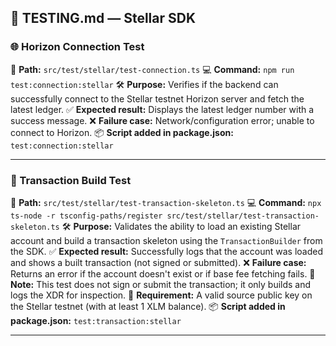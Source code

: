 
## 🧪 TESTING.md — Stellar SDK

### 🌐 Horizon Connection Test

📍 **Path:** `src/test/stellar/test-connection.ts`
💻 **Command:** `npm run test:connection:stellar`
🛠️ **Purpose:** Verifies if the backend can successfully connect to the Stellar testnet Horizon server and fetch the latest ledger.
✅ **Expected result:** Displays the latest ledger number with a success message.
❌ **Failure case:** Network/configuration error; unable to connect to Horizon.
📦 **Script added in package.json:** `test:connection:stellar`

---

### 💸 Transaction Build Test

📍 **Path:** `src/test/stellar/test-transaction-skeleton.ts`
💻 **Command:** `npx ts-node -r tsconfig-paths/register src/test/stellar/test-transaction-skeleton.ts`
🛠️ **Purpose:** Validates the ability to load an existing Stellar account and build a transaction skeleton using the `TransactionBuilder` from the SDK.
✅ **Expected result:** Successfully logs that the account was loaded and shows a built transaction (not signed or submitted).
❌ **Failure case:** Returns an error if the account doesn't exist or if base fee fetching fails.
📎 **Note:** This test does not sign or submit the transaction; it only builds and logs the XDR for inspection.
🔑 **Requirement:** A valid source public key on the Stellar testnet (with at least 1 XLM balance).
📦 **Script added in package.json:** `test:transaction:stellar`

---